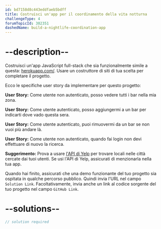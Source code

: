 ```yaml
---
id: bd7158d8c443eddfaeb5bdff
title: Costruisci un'app per il coordinamento della vita notturna
challengeType: 4
forumTopicId: 302351
dashedName: build-a-nightlife-coordination-app
---
```


# --description--

Costruisci un'app JavaScript full-stack che sia funzionalmente simile a questa: [herokuapp.com/](https://yoyo44.herokuapp.com/). Usare un costruttore di siti di tua scelta per completare il progetto.

Ecco le specifiche user story da implementare per questo progetto:

**User Story:** Come utente non autenticato, posso vedere tutti i bar nella mia zona.

**User Story:** Come utente autenticato, posso aggiungermi a un bar per indicarti dove vado questa sera.

**User Story:** Come utente autenticato, puoi rimuovermi da un bar se non vuoi più andare là.

**User Story:** Come utente non autenticato, quando fai login non devi effettuare di nuovo la ricerca.

**Suggerimento:** Prova a usare [l'API di Yelp](https://www.yelp.com/developers/documentation/v3) per trovare locali nelle città cercate dai tuoi utenti. Se usi l'API di Yelp, assicurati di menzionarla nella tua app.

Quando hai finito, assicurati che una demo funzionante del tuo progetto sia ospitata in qualche percorso pubblico. Quindi invia l'URL nel campo `Solution Link`. Facoltativamente, invia anche un link al codice sorgente del tuo progetto nel campo `GitHub Link`.

# --solutions--

```js
// solution required
```
